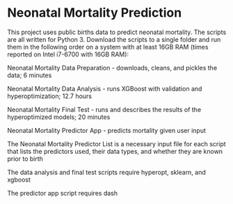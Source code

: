 # Neonatal Mortality Prediction

This project uses public births data to predict neonatal mortality. The scripts are all written for Python 3. Download the scripts to a single folder and run them in the following order on a system with at least 16GB RAM (times reported on Intel i7-6700 with 16GB RAM):

Neonatal Mortality Data Preparation - downloads, cleans, and pickles the data; 6 minutes

Neonatal Mortality Data Analysis - runs XGBoost with validation and hyperoptimization; 12.7 hours

Neonatal Mortality Final Test - runs and describes the results of the hyperoptimized models; 20 minutes

Neonatal Mortality Predictor App - predicts mortality given user input

The Neonatal Mortality Predictor List is a necessary input file for each script that lists the predictors used, their data types, and whether they are known prior to birth

The data analysis and final test scripts require hyperopt, sklearn, and xgboost

The predictor app script requires dash
